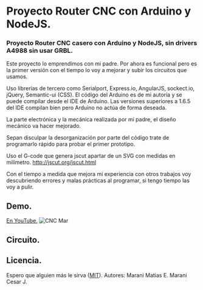 # Proyecto Router CNC con Arduino y NodeJS.
### Proyecto Router CNC casero con Arduino y NodeJS, sin drivers A4988 sin usar GRBL.

Este proyecto lo emprendimos con mi padre.
Por ahora es funcional pero es la primer versión con el tiempo lo voy a mejorar y subir los circuitos que usamos.

Uso librerías de tercero como Serialport, Express.io, AngularJS, sockect.io, jQuery, Semantic-ui (CSS).
El código del Arduino es de mi autoría y se puede compilar desde el IDE de Arduino. Las versiones superiores a 1.6.5 del IDE compilan bien pero Arduino  no actúa de forma deseada.

La parte electrónica y la mecánica realizada por mi padre, el diseño mecánico va hacer mejorado.

Sepan disculpar la desorganización por parte del código trate de programarlo rápido para probar el primer prototipo.

Uso el G-code que genera jscut apartar de un SVG  con medidas en milímetro. http://jscut.org/jscut.html

Con el tiempo a medida que mejora mi experiencia con otros trabajos voy descubriendo errores y malas prácticas al programar, si tengo tiempo las voy a pulir.

## Demo.
[En YouTube.](https://youtu.be/3uy0TsIahks)
![CNC Mar](https://github.com/MaraniMatias/router-cnc-nodejs-arduino/blob/dev/cnc-arduino-nodejs.jpg)

## Circuito.


## Licencia.
Espero que alguien más le sirva  ([MIT](http://opensource.org/licenses/mit-license.php)).
Autores:
Marani Matias E.
Marani Cesar J.
